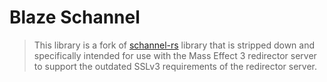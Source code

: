 # Blaze Schannel

> This library is a fork of [schannel-rs](https://github.com/steffengy/schannel-rs) library that is stripped down and specifically intended for
> use with the Mass Effect 3 redirector server to support the outdated SSLv3 requirements of the redirector server. 

